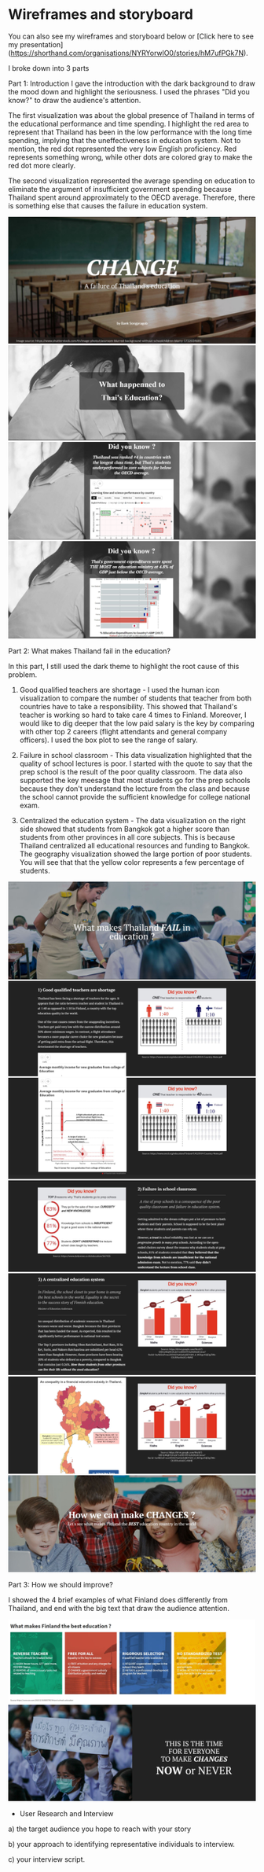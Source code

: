 # Wireframes and storyboard

You can also see my wireframes and storyboard below or [Click here to see my presentation] (https://shorthand.com/organisations/NYRYorwlO0/stories/hM7ufPGk7N).

I broke down into 3 parts

Part 1: Introduction
I gave the introduction with the dark background to draw the mood down and highlight the seriousness. I used the phrases "Did you know?" to draw the audience's attention. 


The first visualization was about the global presence of Thailand in terms of the educational performance and time spending. I highlight the red area to represent that Thailand has been in the low performance with the long time spending, implying that the uneffectiveness in education system. Not to mention, the red dot represented the very low English proficiency. Red represents something wrong, while other dots are colored gray to make the red dot more clearly.


The second visualization represented the average spending on education to eliminate the argument of insufficient government spending because Thailand spent around approximately to the OECD average. Therefore, there is something else that causes the failure in education system.


<img src="F_Page1.JPG">

<img src="F_Page2.JPG">

<img src="F_Page3.JPG">

<img src="F_Page4.JPG">


Part 2: What makes Thailand fail in the education?

In this part, I still used the dark theme to highlight the root cause of this problem. 

1) Good qualified teachers are shortage - I used the human icon visualization to compare the number of students that teacher from both countries have to take a responsibility. This showed that Thailand's teacher is working so hard to take care 4 times to Finland. Moreover, I would like to dig deeper that the low paid salary is the key by comparing with other top 2 careers (flight attendants and general company officers). I used the box plot to see the range of salary.

2) Failure in school classroom - This data visualization highlighted that the quality of school lectures is poor. I started with the quote to say that the prep school is the result of the poor quality classroom. The data also supported the key meesage that most students go for the prep schools because they don't understand the lecture from the class and because the school cannot provide the sufficient knowledge for college national exam.

3) Centralized the education system - The data visualization on the right side showed that students from Bangkok got a higher score than students from other provinces in all core subjects. This is because Thailand centralized all educational resources and funding to Bangkok. The geography visualization showed the large portion of poor students. You will see that that the yellow color represents a few percentage of students.

<img src="F_Page5.JPG">

<img src="F_Page6-1.JPG">

<img src="F_Page6-2.JPG">

<img src="F_Page7.JPG">

<img src="F_Page8.JPG">

<img src="F_Page8-2.JPG">

<img src="F_Page9.JPG">


Part 3: How we should improve?

I showed the 4 brief examples of what Finland does differently from Thailand, and end with the big text that draw the audience attention.

<img src="F_Page10.JPG">

<img src="F_Page11.JPG">


* User Research and Interview

a) the target audience you hope to reach with your story


b) your approach to identifying representative individuals to interview.


c) your interview script.

